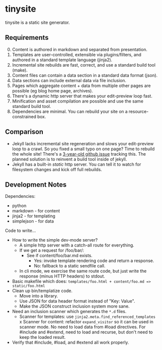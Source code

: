 # tinysite

tinysite is a static site generator.

## Requirements

0. Content is authored in markdown and separated from presentation.
0. Templates are user-controlled, extensible via plugins/filters, and authored in a standard template language (jinja2).
0. Incremental site rebuilds are fast, correct, and use a standard build tool (make).
0. Content files can contain a data section in a standard data format (json).
0. Data sections can include external data via file inclusion.
0. Pages which aggregate content + data from multiple other pages are possible (eg blog home page, archives).
0. There's a dynamic http server that makes your edit-preview loop fast.
0. Minification and asset compilation are possible and use the same standard build tool.
0. Dependencies are minimal. You can rebuild your site on a resource-constrained box.

## Comparison

- Jekyll lacks incremental site regeneration and slows your edit-preview loop to a crawl. So you fixed a small typo on one page? Time to rebuild the whole site! There's a [3-year-old github issue](https://github.com/jekyll/jekyll/issues/380) tracking this. The planned solution is to reinvent a build tool inside of jekyll.
- Jekyll has a built-in *static* http server. You can tell it to watch for filesystem changes and kick off full rebuilds.

## Development Notes

Dependencies:

- python
- markdown - for content
- jinja2 - for templating
- simplejson - for data

Code to write...

- How to write the simple dev-mode server?
  - A simple http server with a catch-all route for everything.
  - If we get a request for /foo/bar/:
    - See if content/foo/bar.md exists.
      - Yes: invoke template rendering code and return a response.
      - No: fallback to a static sendfile call.
  - In cli mode, we exercise the same route code, but just write the response (minus HTTP headers) to stdout.
- Basic makefile which does: `templates/foo.html + content/foo.md => static/foo.html`
- Clean up bin/templatize code.
  - Move into a library.
  - Use JSON for data header format instead of "Key: Value".
  - Make the JSON construct inclusion system more sane.
- Need an inclusion scanner which generates the `*.d` files.
  - Scanner for templates: use `jinja2.meta.find_referenced_templates`
  x Scanner for content: refactor `expand_visitor` so it can be used in scanner mode. No need to load data from #load directives. For #include and #extend, need to load and recurse, but don't need to keep the loaded result.
- Verify that #include, #load, and #extend all work properly.

